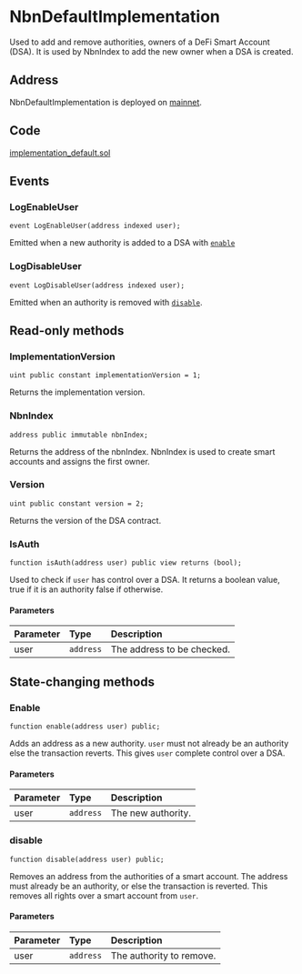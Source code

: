# NbnDefaultImplementation

Used to add and remove authorities, owners of a DeFi Smart Account \(DSA\). It is used by NbnIndex to add the new owner when a DSA is created.

## Address

NbnDefaultImplementation is deployed on [mainnet](https://bscscan.com/address/0xc9Fc01064Ad33ACaa4534dA4604Fd6602CEF873d).

## Code

[implementation\_default.sol](https://github.com/Open-Currency-Collective/nubian-dsa-contracts/blob/master/contracts/v2/accounts/implementation_default.sol)

## Events

### LogEnableUser

```text
event LogEnableUser(address indexed user);
```

Emitted when a new authority is added to a DSA with [`enable`](nbndefaultimplementation.md#enable)

### LogDisableUser

```text
event LogDisableUser(address indexed user);
```

Emitted when an authority is removed with [`disable`](nbndefaultimplementation.md#disable).

## Read-only methods

### ImplementationVersion

```text
uint public constant implementationVersion = 1;
```

Returns the implementation version.

### NbnIndex

```text
address public immutable nbnIndex;
```

Returns the address of the nbnIndex. NbnIndex is used to create smart accounts and assigns the first owner.

### Version

```text
uint public constant version = 2;
```

Returns the version of the DSA contract.

### IsAuth

```text
function isAuth(address user) public view returns (bool);
```

Used to check if `user` has control over a DSA. It returns a boolean value, true if it is an authority false if otherwise.

#### Parameters

| Parameter | Type | Description |
| :--- | :--- | :--- |
| user | `address` | The address to be checked. |

## State-changing methods

### Enable

```text
function enable(address user) public;
```

Adds an address as a new authority. `user` must not already be an authority else the transaction reverts. This gives `user` complete control over a DSA.

#### Parameters

| Parameter | Type | Description |
| :--- | :--- | :--- |
| user | `address` | The new authority. |

### disable

```text
function disable(address user) public;
```

Removes an address from the authorities of a smart account. The address must already be an authority, or else the transaction is reverted. This removes all rights over a smart account from `user`.

#### Parameters

| Parameter | Type | Description |
| :--- | :--- | :--- |
| user | `address` | The authority to remove. |

